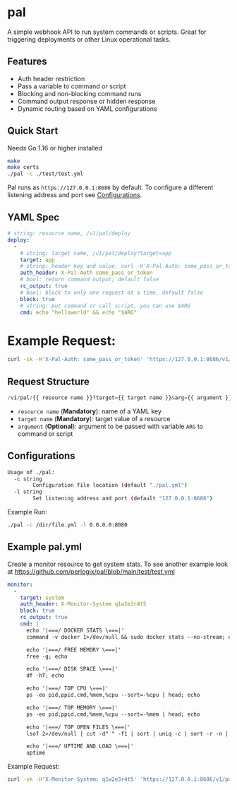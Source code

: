 # pal

A simple webhook API to run system commands or scripts. Great for triggering deployments or other Linux operational tasks.

## Features

- Auth header restriction
- Pass a variable to command or script
- Blocking and non-blocking command runs
- Command output response or hidden response
- Dynamic routing based on YAML configurations

## Quick Start

Needs Go 1.16 or higher installed

```sh
make
make certs
./pal -c ./test/test.yml
```

Pal runs as `https://127.0.0.1:8686` by default. To configure a different listening address and port see [Configurations](#configurations).


## YAML Spec

```yml
# string: resource name, /v1/pal/deploy
deploy:
  -
    # string: target name, /v1/pal/deploy?target=app
    target: app
    # string: header key and value, curl -H'X-Pal-Auth: some_pass_or_token'
    auth_header: X-Pal-Auth some_pass_or_token
    # bool: return command output, default false
    rc_output: true
    # bool: block to only one request at a time, default false 
    block: true
    # string: put command or call script, you can use $ARG
    cmd: echo "helloworld" && echo "$ARG"
```

# Example Request:

```sh
curl -sk -H'X-Pal-Auth: some_pass_or_token' 'https://127.0.0.1:8686/v1/pal/deploy?target=app&arg=helloworld2'
```

## Request Structure

```python
/v1/pal/{{ resource name }}?target={{ target name }}&arg={{ argument }}
```

- `resource name` (**Mandatory**): name of a YAML key
- `target name` (**Mandatory**): target value of a resource
- `argument` (**Optional**): argument to be passed with variable `ARG` to command or script


## Configurations

```sh
Usage of ./pal:
  -c string
    	Configuration file location (default "./pal.yml")
  -l string
    	Set listening address and port (default "127.0.0.1:8686")
```

Example Run:

```sh
./pal -c /dir/file.yml -l 0.0.0.0:8080
```

## Example pal.yml

Create a monitor resource to get system stats. To see another example look at https://github.com/perlogix/pal/blob/main/test/test.yml

```yml
monitor:
  -
    target: system
    auth_header: X-Monitor-System q1w2e3r4t5
    block: true
    rc_output: true
    cmd: |
      echo '|===/ DOCKER STATS \===|'
      command -v docker 1>/dev/null && sudo docker stats --no-stream; echo

      echo '|===/ FREE MEMORY \===|'
      free -g; echo

      echo '|===/ DISK SPACE \===|'
      df -hT; echo

      echo '|===/ TOP CPU \===|'
      ps -eo pid,ppid,cmd,%mem,%cpu --sort=-%cpu | head; echo

      echo '|===/ TOP MEMORY \===|'
      ps -eo pid,ppid,cmd,%mem,%cpu --sort=-%mem | head; echo

      echo '|===/ TOP OPEN FILES \===|'
      lsof 2>/dev/null | cut -d" " -f1 | sort | uniq -c | sort -r -n | head; echo

      echo '|===/ UPTIME AND LOAD \===|'
      uptime
```

Example Request:

```sh
curl -sk -H'X-Monitor-System: q1w2e3r4t5' 'https://127.0.0.1:8686/v1/pal/monitor?target=system'
```